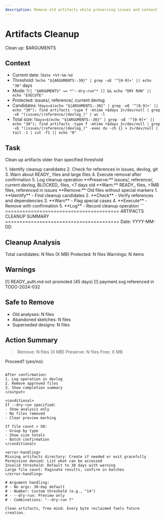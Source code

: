 ```yaml
---
description: Remove old artifacts while preserving issues and context
---
```


# Artifacts Cleanup

Clean up: $ARGUMENTS

## Context
- Current date: !`date +%Y-%m-%d`
- Threshold: !`echo "${ARGUMENTS:-30}" | grep -oE '^[0-9]+' || echo "30"` days
- Mode: !`[[ "$ARGUMENTS" == *"--dry-run"* ]] && echo "DRY RUN" || echo "EXECUTE"`
- Protected: issues/, reference/, current devlog
- Candidates: !`days=$(echo "${ARGUMENTS:-30}" | grep -oE '^[0-9]+' || echo "30"); find artifacts -type f -mtime +$days 2>/dev/null | grep -vE "(issues/|reference/|devlog_)" | wc -l`
- Total size: !`days=$(echo "${ARGUMENTS:-30}" | grep -oE '^[0-9]+' || echo "30"); find artifacts -type f -mtime +$days 2>/dev/null | grep -vE "(issues/|reference/|devlog_)" -exec du -ch {} + 2>/dev/null | tail -1 | cut -f1 || echo "0"`

## Task

<task>Clean up artifacts older than specified threshold</task>

<requirements>
1. Identify cleanup candidates
2. Check for references in issues, devlog, git
3. Warn about READY_ files and large files
4. Execute removal after confirmation
5. Log cleanup operation
</requirements>

<rules>
**Preserve:** issues/, reference/, current devlog, BLOCKED_ files, <7 days old
**Warn:** READY_ files, >1MB files, referenced in issues
**Remove:** Old files without special markers
</rules>

<phases>
1. **Identify** - Find cleanup candidates
2. **Check** - Verify references and dependencies
3. **Warn** - Flag special cases
4. **Execute** - Remove with confirmation
5. **Log** - Record cleanup operation
</phases>

<output>
```
========================================
        ARTIFACTS CLEANUP SUMMARY
========================================
Date: YYYY-MM-DD

## Cleanup Analysis
Total candidates: N files (X MB)
Protected: N files
Warnings: N items

## Warnings
[!] READY_auth.md not promoted (45 days)
[!] payment.svg referenced in TODO-2024-032

## Safe to Remove
- Old analyses: N files
- Abandoned sketches: N files
- Superseded designs: N files

## Action Summary
> Remove: N files (X MB)
> Preserve: N files
> Free: X MB

Proceed? (yes/no):
```

After confirmation:
1. Log operation in devlog
2. Remove approved files
3. Show completion summary
</output>

<conditional>
If --dry-run specified:
- Show analysis only
- No files removed
- Clear preview marking

If file count > 50:
- Group by type
- Show size totals
- Batch confirmation
</conditional>

<error-handling>
Missing artifacts directory: Create if needed or exit gracefully
Permission denied: List what can be accessed
Invalid threshold: Default to 30 days with warning
Large file count: Paginate results, confirm in batches
</error-handling>

# Argument handling:
# - No args: 30-day default
# - Number: Custom threshold (e.g., "14")
# - --dry-run: Preview only
# - Combinations: "--dry-run 7"

Clean artifacts, free mind. Every byte reclaimed fuels future creation.